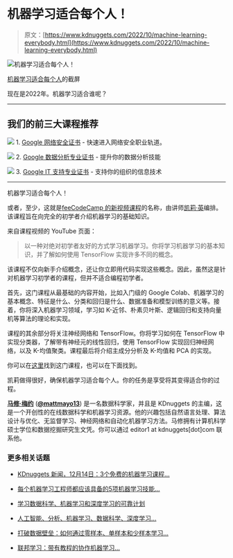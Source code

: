 # 机器学习适合每个人！

> 原文：[https://www.kdnuggets.com/2022/10/machine-learning-everybody.html](https://www.kdnuggets.com/2022/10/machine-learning-everybody.html)

![机器学习适合每个人！](../Images/c000ed60962c737f1f8c46e0735f3ea8.png)

[机器学习适合每个人](https://www.youtube.com/watch?v=i_LwzRVP7bg)的截屏

现在是2022年。机器学习适合谁呢？

* * *

## 我们的前三大课程推荐

![](../Images/0244c01ba9267c002ef39d4907e0b8fb.png) 1\. [Google 网络安全证书](https://www.kdnuggets.com/google-cybersecurity) - 快速进入网络安全职业轨道。

![](../Images/e225c49c3c91745821c8c0368bf04711.png) 2\. [Google 数据分析专业证书](https://www.kdnuggets.com/google-data-analytics) - 提升你的数据分析技能

![](../Images/0244c01ba9267c002ef39d4907e0b8fb.png) 3\. [Google IT 支持专业证书](https://www.kdnuggets.com/google-itsupport) - 支持你的组织的信息技术

* * *

机器学习适合每个人！

或者，至少，这就是[feeCodeCamp 的新视频课程](https://www.youtube.com/watch?v=i_LwzRVP7bg)的名称，由讲师[凯莉·英](https://www.youtube.com/c/YCubed)编排。该课程旨在向完全的初学者介绍机器学习的基础知识。

来自课程视频的 YouTube 页面：

> 以一种对绝对初学者友好的方式学习机器学习。你将学习机器学习的基本知识，并了解如何使用 TensorFlow 实现许多不同的概念。

该课程不仅向新手介绍概念，还让你立即用代码实现这些概念。因此，虽然这是针对机器学习初学者的课程，但并不适合编程初学者。

首先，这门课程从最基础的内容开始，比如入门级的 Google Colab、机器学习的基本概念、特征是什么、分类和回归是什么、数据准备和模型训练的意义等。接着，你将深入机器学习领域，学习如 K-近邻、朴素贝叶斯、逻辑回归和支持向量机等算法的理论和实现。

课程的其余部分将关注神经网络和 TensorFlow。你将学习如何在 TensorFlow 中实现分类器，了解带有神经元的线性回归，使用 TensorFlow 实现回归神经网络，以及 K-均值聚类。课程最后将介绍主成分分析及 K-均值和 PCA 的实现。

你可以在[这里](https://www.youtube.com/watch?v=i_LwzRVP7bg)找到这门课程，也可以在下面找到。

凯莉做得很好，确保机器学习适合每个人。你的任务是享受将其变得适合你的过程。

**[马修·梅约](https://www.linkedin.com/in/mattmayo13/)** ([**@mattmayo13**](https://twitter.com/mattmayo13)) 是一名数据科学家，并且是 KDnuggets 的主编，这是一个开创性的在线数据科学和机器学习资源。他的兴趣包括自然语言处理、算法设计与优化、无监督学习、神经网络和自动化机器学习方法。马修拥有计算机科学硕士学位和数据挖掘研究生文凭。你可以通过 editor1 at kdnuggets[dot]com 联系他。

### 更多相关话题

+   [KDnuggets 新闻，12月14日：3个免费的机器学习课程…](https://www.kdnuggets.com/2022/n48.html)

+   [每个机器学习工程师都应该具备的5项机器学习技能…](https://www.kdnuggets.com/2023/03/5-machine-learning-skills-every-machine-learning-engineer-know-2023.html)

+   [学习数据科学、机器学习和深度学习的可靠计划](https://www.kdnuggets.com/2023/01/mwiti-solid-plan-learning-data-science-machine-learning-deep-learning.html)

+   [人工智能、分析、机器学习、数据科学、深度学习…](https://www.kdnuggets.com/2021/12/developments-predictions-ai-machine-learning-data-science-research.html)

+   [打破数据壁垒：如何通过零样本、单样本和少样本学习…](https://www.kdnuggets.com/2023/08/breaking-data-barrier-zeroshot-oneshot-fewshot-learning-transforming-machine-learning.html)

+   [联邦学习：带有教程的协作机器学习…](https://www.kdnuggets.com/2021/12/federated-learning-collaborative-machine-learning-tutorial-get-started.html)
